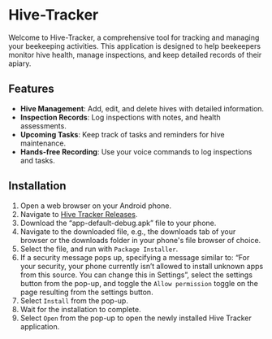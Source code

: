 # Hive-Tracker
Welcome to Hive-Tracker, a comprehensive tool for tracking and managing your beekeeping activities. 
This application is designed to help beekeepers monitor hive health, manage inspections, and keep detailed records of their apiary.

## Features
- **Hive Management**: Add, edit, and delete hives with detailed information.
- **Inspection Records**: Log inspections with notes, and health assessments.
- **Upcoming Tasks**: Keep track of tasks and reminders for hive maintenance.
- **Hands-free Recording**: Use your voice commands to log inspections and tasks.

## Installation
1. Open a web browser on your Android phone.
2. Navigate to [Hive Tracker Releases](https://github.com/Penguin-Airlines/Hive-Tracker/releases/tag/Release).
3. Download the “app-default-debug.apk” file to your phone.
4. Navigate to the downloaded file, e.g., the downloads tab of your browser or the downloads folder in your phone's file browser of choice.
5. Select the file, and run with `Package Installer`.
6. If a security message pops up, specifying a message similar to: “For your security, your phone currently isn’t allowed to install unknown apps from this source. You can change this in Settings”, select the settings button from the pop-up, and toggle the `Allow permission` toggle on the page resulting from the settings button.  
7. Select `Install` from the pop-up.  
8. Wait for the installation to complete.  
9. Select `Open` from the pop-up to open the newly installed Hive Tracker application.